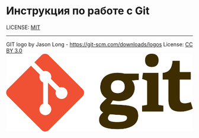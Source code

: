 # Инструкция по работе с Git

LICENSE: [MIT](./LICENSE.md)

---

GIT logo by Jason Long - https://git-scm.com/downloads/logos
License: [CC BY 3.0](https://creativecommons.org/licenses/by/3.0/)
![](git-logo.png)

